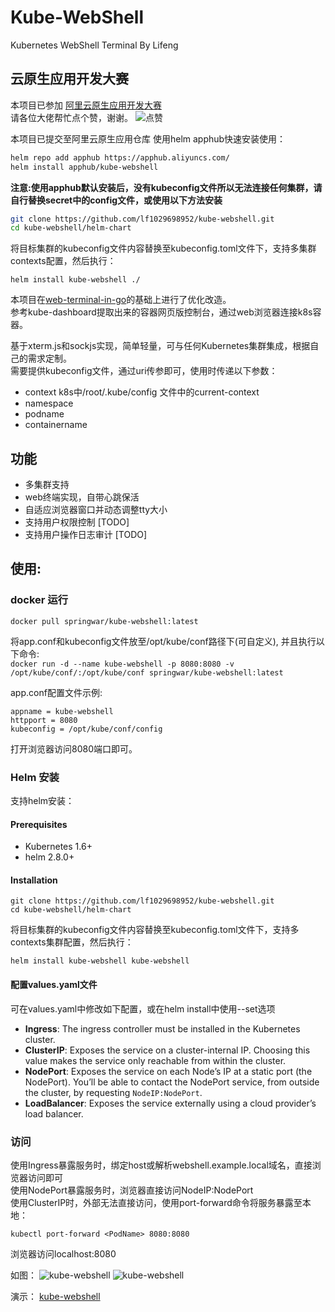 # Kube-WebShell
Kubernetes WebShell Terminal By Lifeng

## 云原生应用开发大赛

 本项目已参加 [阿里云原生应用开发大赛](https://developer.aliyun.com/hub/detail?spm=a2c6h.12873679.0.0.61811107Si0gaZ&name=kube-webshell&version=0.1.0)  
请各位大佬帮忙点个赞，谢谢。
![点赞](docs/images/apphub-star.png)

本项目已提交至阿里云原生应用仓库
使用helm apphub快速安装使用：

```bash
helm repo add apphub https://apphub.aliyuncs.com/
helm install apphub/kube-webshell
```
**注意:使用apphub默认安装后，没有kubeconfig文件所以无法连接任何集群，请自行替换secret中的config文件，或使用以下方法安装**
```bash
git clone https://github.com/lf1029698952/kube-webshell.git
cd kube-webshell/helm-chart
```
将目标集群的kubeconfig文件内容替换至kubeconfig.toml文件下，支持多集群contexts配置，然后执行：
```
helm install kube-webshell ./
```

本项目在[web-terminal-in-go](https://github.com/du2016/web-terminal-in-go)的基础上进行了优化改造。  
参考kube-dashboard提取出来的容器网页版控制台，通过web浏览器连接k8s容器。  

基于xterm.js和sockjs实现，简单轻量，可与任何Kubernetes集群集成，根据自己的需求定制。  
需要提供kubeconfig文件，通过uri传参即可，使用时传递以下参数：  

- context k8s中/root/.kube/config 文件中的current-context
- namespace  
- podname
- containername

## 功能

- 多集群支持
- web终端实现，自带心跳保活
- 自适应浏览器窗口并动态调整tty大小
- 支持用户权限控制 [TODO] 
- 支持用户操作日志审计 [TODO] 


## 使用:
### docker 运行
```docker pull springwar/kube-webshell:latest```  

将app.conf和kubeconfig文件放至/opt/kube/conf路径下(可自定义), 并且执行以下命令:  
```docker run -d --name kube-webshell -p 8080:8080 -v /opt/kube/conf/:/opt/kube/conf springwar/kube-webshell:latest ```  

app.conf配置文件示例:
```
appname = kube-webshell
httpport = 8080
kubeconfig = /opt/kube/conf/config
```

打开浏览器访问8080端口即可。


### Helm 安装
支持helm安装：

#### Prerequisites

- Kubernetes 1.6+
- helm 2.8.0+

#### Installation
```
git clone https://github.com/lf1029698952/kube-webshell.git
cd kube-webshell/helm-chart
```
将目标集群的kubeconfig文件内容替换至kubeconfig.toml文件下，支持多contexts集群配置，然后执行：
```
helm install kube-webshell kube-webshell
```

#### 配置values.yaml文件

可在values.yaml中修改如下配置，或在helm install中使用--set选项

- **Ingress**: The ingress controller must be installed in the Kubernetes cluster.  
- **ClusterIP**: Exposes the service on a cluster-internal IP. Choosing this value makes the service only reachable from within the cluster.
- **NodePort**: Exposes the service on each Node’s IP at a static port (the NodePort). You’ll be able to contact the NodePort service, from outside the cluster, by requesting `NodeIP:NodePort`. 
- **LoadBalancer**: Exposes the service externally using a cloud provider’s load balancer.  

### 访问
使用Ingress暴露服务时，绑定host或解析webshell.example.local域名，直接浏览器访问即可  
使用NodePort暴露服务时，浏览器直接访问NodeIP:NodePort  
使用ClusterIP时，外部无法直接访问，使用port-forward命令将服务暴露至本地：
```
kubectl port-forward <PodName> 8080:8080
```
浏览器访问localhost:8080  

如图：
![kube-webshell](docs/images/kube-webshell-index.png)
![kube-webshell](docs/images/kube-webshell.png)

演示：
[kube-webshell](docs/images/kube-webshell.mov)

